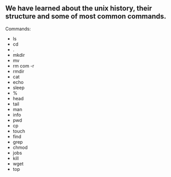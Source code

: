 ## We have learned about the unix history, their structure and some of most common commands.

Commands:
- ls
- cd
- .
- mkdir
- mv
- rm com -r
- rmdir
- cat
- echo
- sleep
- %
- head
- tail
- man
- info
- pwd
- cp
- touch
- find
- grep
- chmod
- jobs
- kill
- wget
- top
